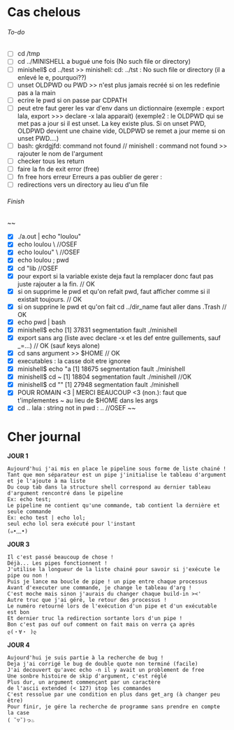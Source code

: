 # Cas chelous

###### To-do

- [ ] cd /tmp
- [ ] cd ../MINISHELL a bugué une fois (No such file or directory)
- [ ] minishell$ cd ../test >> minishell: cd: ../tst : No such file or directory (il a enlevé le e, pourquoi??)
- [ ] unset OLDPWD ou PWD >> n'est plus jamais recréé si on les redefinie pas a la main
- [ ] ecrire le pwd si on passe par CDPATH
- [ ] peut etre faut gerer les var d'env dans un dictionnaire (exemple : export lala, export >>> declare -x lala apparait) (exemple2 : le OLDPWD qui se met pas a jour si il est unset. La key existe plus. Si on unset PWD, OLDPWD devient une chaine vide, OLDPWD se remet a jour meme si on unset PWD....)
- [ ] bash: gkrdgjfd: command not found // minishell : command not found >> rajouter le nom de l'argument
- [ ] checker tous les return
- [ ] faire la fn de exit error (free)
- [ ] fn free hors erreur
Erreurs a pas oublier de gerer :
- [ ] redirections vers un directory au lieu d'un file

###### Finish
~~
- [x] ./a.out | echo "loulou"
- [x] echo loulou \ //OSEF
- [x] echo loulou" \ //OSEF
- [x] echo loulou \; pwd
- [x] cd "lib //OSEF
- [x] pour export si la variable existe deja faut la remplacer donc faut pas juste rajouter a la fin. // OK
- [x] si on supprime le pwd et qu'on refait pwd, faut afficher comme si il existait toujours. // OK
- [x] si on supprine le pwd et qu'on fait cd ../dir_name faut aller dans .Trash // OK
- [x] echo pwd | bash
- [x] minishell$ echo 
[1]    37831 segmentation fault  ./minishell
- [x] export sans arg (liste avec declare -x et les def entre guillements, sauf _=...) // OK (sauf keys alone)
- [x] cd sans argument >> $HOME // OK
- [x] executables : la casse doit etre ignoree
- [x] minishell$ echo "a
[1]    18675 segmentation fault  ./minishell
- [x] minishell$ cd ~
[1]    18804 segmentation fault  ./minishell //OK
- [x] minishell$ cd ""
[1]    27948 segmentation fault  ./minishell
- [x] POUR ROMAIN <3 | MERCI BEAUCOUP <3 (non.): faut que t'implementes ~ au lieu de $HOME dans les args
- [x] cd .. lala : string not in pwd : .. //OSEF
~~
# Cher journal

**JOUR 1**
```
Aujourd'hui j'ai mis en place le pipeline sous forme de liste chainé !
Tant que mon séparateur est un pipe j'initialise le tableau d'argument et je l'ajoute à ma liste
Du coup tab dans la structure shell correspond au dernier tableau d'argument rencontré dans le pipeline
Ex: echo test;
Le pipeline ne contient qu'une commande, tab contient la dernière et seule commande
Ex: echo test | echo lol;
seul echo lol sera exécuté pour l'instant
(๑•﹏•)
```

**JOUR 3**
```
Il c'est passé beaucoup de chose !
Déjà... Les pipes fonctionnent !
J'utilise la longueur de la liste chainé pour savoir si j'exécute le pipe ou non !
Puis je lance ma boucle de pipe ! un pipe entre chaque processus
Avant d'executer une commande, je change le tableau d'arg !
C'est moche mais sinon j'aurais du changer chaque build-in ><'
Autre truc que j'ai géré, le retour des processus !
Le numéro retourné lors de l'exécution d'un pipe et d'un exécutable est bon
Et dernier truc la redirection sortante lors d'un pipe !
Bon c'est pas ouf ouf comment on fait mais on verra ça après
ლ(・∀・ )ლ
```

**JOUR 4**
```
Aujourd'hui je suis partie à la recherche de bug !
Deja j'ai corrigé le bug de double quote non terminé (facile)
J'ai decouvert qu'avec echo -n il y avait un problement de free
Une sonbre histoire de skip d'argument, c'est réglé
Plus dur, un argument commençant par un caractère
de l'ascii extended (< 127) stop les commandes
C'est ressolue par une condition en plus dans get_arg (à changer peu être)
Pour finir, je gére la recherche de programme sans prendre en compte la case
( ˘▽˘)っ♨
```